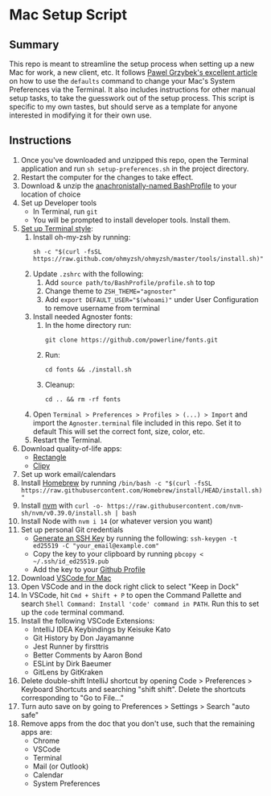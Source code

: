 # Mac Setup Script

## Summary
This repo is meant to streamline the setup process when setting up a new Mac for work, a new client, etc. It follows [Pawel Grzybek's excellent article](https://pawelgrzybek.com/change-macos-user-preferences-via-command-line/) on how to use the `defaults` command to change your Mac's System Preferences via the Terminal. It also includes instructions for other manual setup tasks, to take the guesswork out of the setup process. This script is specific to my own tastes, but should serve as a template for anyone interested in modifying it for their own use.

## Instructions
1. Once you've downloaded and unzipped this repo, open the Terminal application and run `sh setup-preferences.sh` in the project directory.
1. Restart the computer for the changes to take effect.
1. Download & unzip the [anachronistally-named BashProfile](https://github.com/ac3charland/BashProfile) to your location of choice
1. Set up Developer tools
    - In Terminal, run `git`
    - You will be prompted to install developer tools. Install them.
1. [Set up Terminal style](https://inspirnathan.com/posts/22-install-ohmyzsh-with-agnoster-theme/):
    1. Install oh-my-zsh by running:
        ```
        sh -c "$(curl -fsSL https://raw.github.com/ohmyzsh/ohmyzsh/master/tools/install.sh)"
        ```
    1. Update `.zshrc` with the following:
        1. Add `source path/to/BashProfile/profile.sh` to top
        1. Change theme to `ZSH_THEME="agnoster"`
        1. Add `export DEFAULT_USER="$(whoami)"` under User Configuration to remove username from terminal
    1. Install needed Agnoster fonts:
        1. In the home directory run: 
            ```
            git clone https://github.com/powerline/fonts.git
            ```
        1. Run:
            ```
            cd fonts && ./install.sh
            ```
        1. Cleanup:
            ```
            cd .. && rm -rf fonts
            ```
    1. Open `Terminal > Preferences > Profiles > (...) > Import` and import the `Agnoster.terminal` file included in this repo. Set it to default This will set the correct font, size, color, etc.
    1. Restart the Terminal.
1. Download quality-of-life apps:
    - [Rectangle](https://rectangleapp.com/)
    - [Clipy](https://clipy-app.com/)
1. Set up work email/calendars
1. Install [Homebrew](https://brew.sh/) by running `/bin/bash -c "$(curl -fsSL https://raw.githubusercontent.com/Homebrew/install/HEAD/install.sh)"
`
1. Install [nvm](https://github.com/nvm-sh/nvm) with `curl -o- https://raw.githubusercontent.com/nvm-sh/nvm/v0.39.0/install.sh | bash`
1. Install Node with `nvm i 14` (or whatever version you want)
1. Set up personal Git credentials
    - [Generate an SSH Key](https://docs.github.com/en/authentication/connecting-to-github-with-ssh/generating-a-new-ssh-key-and-adding-it-to-the-ssh-agent) by running the following: `ssh-keygen -t ed25519 -C "your_email@example.com"`
    - Copy the key to your clipboard by running `pbcopy < ~/.ssh/id_ed25519.pub`
    - Add the key to your [Github Profile](https://github.com/settings/keys)
1. Download [VSCode for Mac](https://code.visualstudio.com/download)
1. Open VSCode and in the dock right click to select "Keep in Dock"
1. In VSCode, hit `Cmd + Shift + P` to open the Command Pallette and search `Shell Command: Install 'code' command in PATH`. Run this to set up the `code` terminal command.
1. Install the following VSCode Extensions:
    - IntelliJ IDEA Keybindings by Keisuke Kato
    - Git History by Don Jayamanne
    - Jest Runner by firsttris
    - Better Comments by Aaron Bond
    - ESLint by Dirk Baeumer
    - GitLens by GitKraken
1. Delete double-shift IntelliJ shortcut by opening Code > Preferences > Keyboard Shortcuts and searching "shift shift". Delete the shortcuts corresponding to "Go to File..."
1. Turn auto save on by going to Preferences > Settings > Search "auto safe"
1. Remove apps from the doc that you don't use, such that the remaining apps are:
    - Chrome
    - VSCode
    - Terminal
    - Mail (or Outlook)
    - Calendar
    - System Preferences


